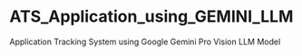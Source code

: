 # ATS_Application_using_GEMINI_LLM
Application Tracking System using Google Gemini Pro Vision LLM Model
